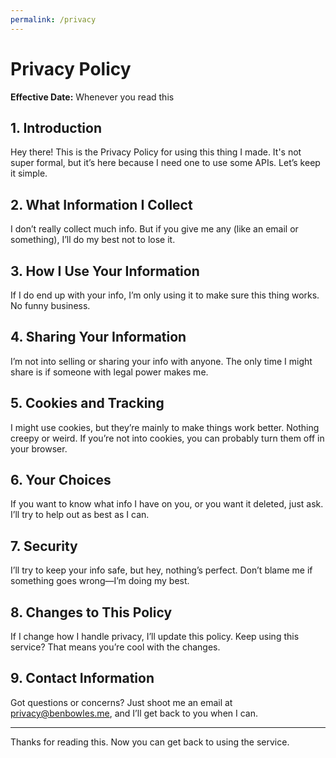 ```yaml
---
permalink: /privacy
---
```


# Privacy Policy

**Effective Date:** Whenever you read this

## 1. Introduction
Hey there! This is the Privacy Policy for using this thing I made. It's not super formal, but it’s here because I need one to use some APIs. Let’s keep it simple.

## 2. What Information I Collect
I don’t really collect much info. But if you give me any (like an email or something), I’ll do my best not to lose it.

## 3. How I Use Your Information
If I do end up with your info, I’m only using it to make sure this thing works. No funny business.

## 4. Sharing Your Information
I’m not into selling or sharing your info with anyone. The only time I might share is if someone with legal power makes me.

## 5. Cookies and Tracking
I might use cookies, but they’re mainly to make things work better. Nothing creepy or weird. If you’re not into cookies, you can probably turn them off in your browser.

## 6. Your Choices
If you want to know what info I have on you, or you want it deleted, just ask. I’ll try to help out as best as I can.

## 7. Security
I’ll try to keep your info safe, but hey, nothing’s perfect. Don’t blame me if something goes wrong—I’m doing my best.

## 8. Changes to This Policy
If I change how I handle privacy, I’ll update this policy. Keep using this service? That means you’re cool with the changes.

## 9. Contact Information
Got questions or concerns? Just shoot me an email at privacy@benbowles.me, and I’ll get back to you when I can.

---

Thanks for reading this. Now you can get back to using the service.

